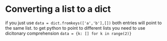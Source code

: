 # Converting a list to a dict

if you just use `data = dict.fromkeys(['a','b'],[])` both entries will point to the same list.  to get
python to point to different lists you need to use dicitonary comprehension  `data = {k: [] for k in range(2)}`

